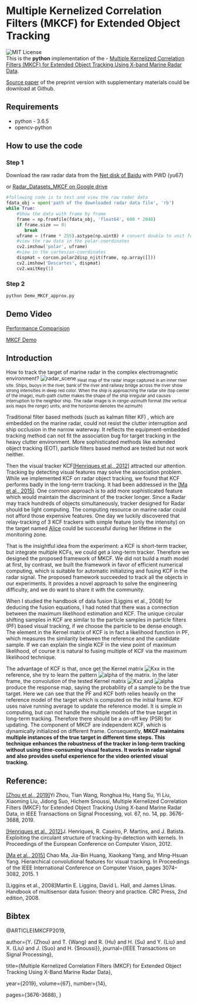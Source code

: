 # Multiple Kernelized Correlation Filters (MKCF) for Extended Object Tracking

![MIT License](https://img.shields.io/badge/license-MIT-blue.svg)   
This is the **python** implementation of the - 
[Multiple Kernelized Correlation Filters (MKCF) for Extended Object Tracking Using X-band Marine Radar Data](https://ieeexplore.ieee.org/document/8718392).

[Source paper](https://github.com/joeyee/MKCF/blob/master/MKCF_SourcePaper_SingleColumn.pdf) of the preprint version with supplementary materials could be download at Github.

## Requirements
- python - 3.6.5
- opencv-python

## How to use the code

### Step 1
Download the raw radar data from the [Net disk of Baidu](https://pan.baidu.com/s/1GJ6JR9jfYVLR7OfRLtkQlg) with PWD (yu67) 
<!---
![Wechat_download](https://github.com/joeyee/MKCF/blob/master/images/baidu_qrcode.jpeg), 
-->
or [Radar_Datasets_MKCF on Google drive](https://drive.google.com/drive/folders/1F2gGTT0eBk7bdGFrcyH2G3vbkEBQ57fu?usp=sharing)
```Python
#following code is to test and view the raw radar data
fdata_obj = open('path of the downloaded radar data file', 'rb')
while True:
    #Show the data with frame by frame
    frame = np.fromfile(fdata_obj, 'float64', 600 * 2048)
    if frame.size == 0:
       break
    uframe = (frame * 255).astype(np.uint8) # convert double to unit for displaying with opencv
    #view the raw data in the polar-coordinates
    cv2.imshow('polar', uframe)
    #view in the cartesian-coordinates
    dispmat = corcon.polar2disp_njit(frame, np.array([]))
    cv2.imshow('Descartes', dispmat)
    cv2.waitKey(1)
```
### Step 2
```bash
python Demo_MKCF_approx.py 

```
<!---
### Step2
Use mouse to select the object which needs to be tracked and Press **Enter** to start tracking.
--->

## Demo Video
[Performance Comparision](https://v.youku.com/v_show/id_XNDEwNjQ4MzQyOA==.html?spm=a2hzp.8253876.0.0&f=52133551)

[MKCF Demo](https://v.youku.com/v_show/id_XNDEwNjQ4NDE5Mg==.html?spm=a2h0j.11185381.listitem_page1.5!2~A&&f=52133551)



## Introduction
How to track the target of marine radar in the complex electromagnetic environment?
![radar_scene](https://github.com/joeyee/MKCF/blob/master/images/radar_scene.png)
 <sub>Heat map of the radar image captured in an inner river site. Ships, buoys in the river, bank of the river and railway bridge across the river show strong intensities in deep red color. When the ship is approaching the radar site (top center of the image), multi-path clutter makes the shape of the ship irregular and causes interruption to the neighbor ship. The radar image is in *range*-*azimuth* format (the vertical axis maps the *range*} units, and the horizontal denotes the *azimuth*)</sub>

Traditional filter based methods (such as kalman filter KF) , which are embedded on the marine radar, could not resist the clutter interruption and ship occlusion in the narrow waterway. It reflects the equipment-embedded tracking method can not fit the association bug for target tracking in the heavy clutter environment. More sophisticated methods like extended object tracking (EOT), particle filters based method are tested but not work neither. 

Then the visual tracker KCF[[Henriques et al., 2012]](http://www.robots.ox.ac.uk/~joao/publications/henriques_eccv2012.pdf) attracted our attention. Tracking by detecting visual features may solve the association problem. While we implemented KCF on radar object tracking, we found that KCF performs badly in the long-term tracking. It had been addressed in the [[Ma et al., 2015]](https://ieeexplore.ieee.org/document/7410709/). One common approach is to add more sophisticated feature which would maintain the discriminant of the tracker longer.  Since a Radar may track hundreds of objects simultaneously,  tracker designed for Radar should be light computing. The computing resource on marine radar could not afford those expensive features. One day we luckily discovered that relay-tracking of 3 KCF trackers with simple feature (only the intensity)  on the target named [Alice](https://v.youku.com/v_show/id_XNDEwNjQ4NDE5Mg==.html?spm=a2h0j.11185381.listitem_page1.5!2~A&&f=52133551) could be successful during her lifetime in the monitoring zone.

That is the insightful idea from the experiment: a KCF is short-term tracker,  but integrate multiple KCFs, we could get a long-term tracker. Therefore we designed the proposed framework of MKCF. We did not build a math model at first, by contrast, we built the framework in favor of efficient numerical computing, which is suitable for automatic initializing and fusing KCF in the radar signal. The proposed framework succeeded to track all the objects in our experiments. It provides a novel approach to  solve the  engineering difficulty, and we do want to share it with the community. 

When I studied the handbook of data fusion [Liggins et al., 2008] for deducing the fusion equations,  I had noted that there was a connection between the maximum likelihood estimation and KCF. The unique circular shifting samples in KCF are similar to the particle samples in particle filters (PF) based visual tracking, if we choose the particle to be dense enough. The element in the Kernel matrix of KCF is in fact a likelihood function in PF, which measures the similarity between the reference and the candidate sample.  If we can explain the single KCF in the view point of maximum likelihood, of course it is natural to fusing multiple of KCF via the maximum likelihood technique.

The advantage of KCF is that, once get the Kernel matrix ![Kxx](https://latex.codecogs.com/svg.latex?K_{xx}) in the reference, she try to learn the pattern ![alpha](https://latex.codecogs.com/svg.latex?\alpha) of the matrix. In the later frame, the convolution of the tested Kernel matrix ![Kxz](https://latex.codecogs.com/svg.latex?K_{xz}) and ![alpha](https://latex.codecogs.com/svg.latex?\alpha) produce the response map, saying the probability of a sample to be the true target. Here we can see that the PF and KCF both relies heavily on the reference model of the target which is computed on the initial frame. KCF uses naive running average to update the reference model. It is simple in computing, but can not handle the multiple models of the true target in long-term tracking. Therefore there should be a on-off key (PSR) for updating.  The component of MKCF are independent KCF, which is dynamically initialized on different frame. Consequently, **MKCF maintains multiple instances of the true target in different time steps. This technique enhances the robustness of the tracker in long-term tracking without using time-consuming visual features. It works in radar signal and  also provides useful experience for the video oriented visual tracking.**

<!---
## Diagram of the MKCF
![Sequential](https://github.com/joeyee/MKCF/blob/master/images/Diagram_MKCF.png)

![oneStep](https://github.com/joeyee/MKCF/blob/master/images/diagram_one_timestep.png)
-->


## Reference:
[[Zhou et al., 2019]](https://ieeexplore.ieee.org/document/8718392)Yi Zhou, Tian Wang, Ronghua Hu, Hang Su, Yi Liu, Xiaoming Liu, Jidong Suo, Hichem Snoussi, Multiple Kernelized Correlation Filters (MKCF) for Extended Object Tracking Using X-band Marine Radar Data, in IEEE Transactions on Signal Processing, vol. 67, no. 14, pp. 3676-3688, 2019.

[[Henriques et al., 2012]](http://www.robots.ox.ac.uk/~joao/publications/henriques_eccv2012.pdf)J. Henriques, R. Caseiro, P. Martins, and J. Batista. Exploiting the circulant structure of tracking-by-detection with kernels. In Proceedings of the European Conference on Computer Vision, 2012.


[[Ma et al., 2015]](https://ieeexplore.ieee.org/document/7410709/) Chao Ma, Jia-Bin Huang, Xiaokang Yang, and Ming-Hsuan Yang. Hierarchical convolutional features for visual tracking. In Proceedings of the IEEE International Conference on Computer Vision, pages 3074–3082, 2015. 1

[Liggins et al., 2008]Martin E. Liggins, David L. Hall, and James Llinas. Handbook of multisensor data fusion: theory and practice. CRC Press, 2nd edition, 2008.

## Bibtex

@ARTICLE{MKCFP2019, 

author={Y. {Zhou} and T. {Wang} and R. {Hu} and H. {Su} and Y. {Liu} and X. {Liu} and J. {Suo} and H. {Snoussi}}, 
journal={IEEE Transactions on Signal Processing}, 

title={Multiple Kernelized Correlation Filters (MKCF) for Extended Object Tracking Using X-Band Marine Radar Data}, 

year={2019}, 
volume={67}, 
number={14}, 

pages={3676-3688}, 
}
<!---
<dl>
<script type="text/javascript" id="clstr_globe" src="//cdn.clustrmaps.com/globe.js?d=5B4XJjSp3_gxkzPck_Uh7bPH2hr1JEGySA5tIbewhpQ"></script>
</dl>
--->


